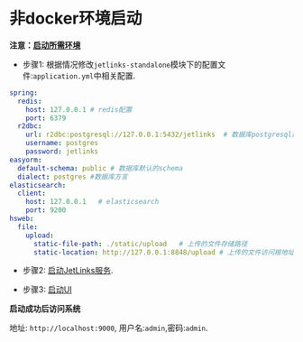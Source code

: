 # 非docker环境启动

**注意：[启动所需环境](required-environment.md)**

- 步骤1: 根据情况修改`jetlinks-standalone`模块下的配置文件:`application.yml`中相关配置.

```yaml
spring:
  redis:
    host: 127.0.0.1 # redis配置
    port: 6379
  r2dbc:
    url: r2dbc:postgresql://127.0.0.1:5432/jetlinks  # 数据库postgresql数据库配置
    username: postgres
    password: jetlinks
easyorm:
  default-schema: public # 数据库默认的schema
  dialect: postgres #数据库方言
elasticsearch:
  client:
    host: 127.0.0.1   # elasticsearch
    port: 9200
hsweb:
  file:
    upload:
      static-file-path: ./static/upload   # 上传的文件存储路径
      static-location: http://127.0.0.1:8848/upload # 上传的文件访问根地址
```

- 步骤2: [启动JetLinks服务](ide-docker-start.md#启动JetLinks服务).

- 步骤3: [启动UI](ui-start.md)  

**启动成功后访问系统**  

地址: `http://localhost:9000`, 用户名:`admin`,密码:`admin`.